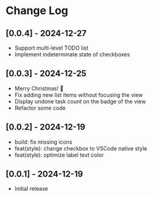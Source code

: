 # Change Log

## [0.0.4] - 2024-12-27

- Support multi-level TODO list
- Implement indeterminate state of checkboxes

## [0.0.3] - 2024-12-25

- Merry Christmas! 🎄
- Fix adding new list items without focusing the view
- Display undone task count on the badge of the view
- Refactor some code

## [0.0.2] - 2024-12-19

- build: fix missing icons
- feat(style): change checkbox to VSCode native style
- feat(style): optimize label text color

## [0.0.1] - 2024-12-19

- Initial release